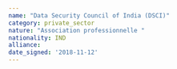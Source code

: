 ```yaml
---
name: "Data Security Council of India (DSCI)"
category: private_sector
nature: "Association professionnelle "
nationality: IND
alliance: 
date_signed: '2018-11-12'
---
```

    